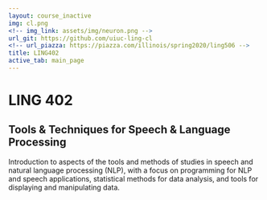 ```yaml
---
layout: course_inactive
img: cl.png
<!-- img_link: assets/img/neuron.png -->
url_git: https://github.com/uiuc-ling-cl
<!-- url_piazza: https://piazza.com/illinois/spring2020/ling506 -->
title: LING402
active_tab: main_page 
---
```



# LING 402
## Tools & Techniques for Speech & Language Processing

Introduction to aspects of the tools and methods of studies in speech and natural language processing (NLP), with a focus on programming for NLP and speech applications, statistical methods for data analysis, and tools for displaying and manipulating  data.

<!-- 
* [Syllabus](syllabus.html)
* [Schedule & Readings](schedule.html)
* [Github](https://github.com/2019-Fall-UIUC-LING402)
* [Piazza](https://piazza.com/illinois/fall2019/ling402)
 -->

